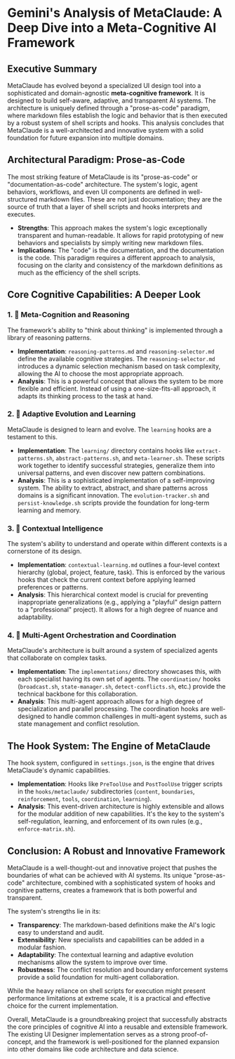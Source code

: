 # Gemini's Analysis of MetaClaude: A Deep Dive into a Meta-Cognitive AI Framework

## Executive Summary

MetaClaude has evolved beyond a specialized UI design tool into a sophisticated and domain-agnostic **meta-cognitive framework**. It is designed to build self-aware, adaptive, and transparent AI systems. The architecture is uniquely defined through a "prose-as-code" paradigm, where markdown files establish the logic and behavior that is then executed by a robust system of shell scripts and hooks. This analysis concludes that MetaClaude is a well-architected and innovative system with a solid foundation for future expansion into multiple domains.

## Architectural Paradigm: Prose-as-Code

The most striking feature of MetaClaude is its "prose-as-code" or "documentation-as-code" architecture. The system's logic, agent behaviors, workflows, and even UI components are defined in well-structured markdown files. These are not just documentation; they are the source of truth that a layer of shell scripts and hooks interprets and executes.

*   **Strengths**: This approach makes the system's logic exceptionally transparent and human-readable. It allows for rapid prototyping of new behaviors and specialists by simply writing new markdown files.
*   **Implications**: The "code" is the documentation, and the documentation is the code. This paradigm requires a different approach to analysis, focusing on the clarity and consistency of the markdown definitions as much as the efficiency of the shell scripts.

## Core Cognitive Capabilities: A Deeper Look

### 1. 🧠 Meta-Cognition and Reasoning

The framework's ability to "think about thinking" is implemented through a library of reasoning patterns.

*   **Implementation**: `reasoning-patterns.md` and `reasoning-selector.md` define the available cognitive strategies. The `reasoning-selector.md` introduces a dynamic selection mechanism based on task complexity, allowing the AI to choose the most appropriate approach.
*   **Analysis**: This is a powerful concept that allows the system to be more flexible and efficient. Instead of using a one-size-fits-all approach, it adapts its thinking process to the task at hand.

### 2. 🔄 Adaptive Evolution and Learning

MetaClaude is designed to learn and evolve. The `learning` hooks are a testament to this.

*   **Implementation**: The `learning/` directory contains hooks like `extract-patterns.sh`, `abstract-patterns.sh`, and `meta-learner.sh`. These scripts work together to identify successful strategies, generalize them into universal patterns, and even discover new pattern combinations.
*   **Analysis**: This is a sophisticated implementation of a self-improving system. The ability to extract, abstract, and share patterns across domains is a significant innovation. The `evolution-tracker.sh` and `persist-knowledge.sh` scripts provide the foundation for long-term learning and memory.

### 3. 🎯 Contextual Intelligence

The system's ability to understand and operate within different contexts is a cornerstone of its design.

*   **Implementation**: `contextual-learning.md` outlines a four-level context hierarchy (global, project, feature, task). This is enforced by the various hooks that check the current context before applying learned preferences or patterns.
*   **Analysis**: This hierarchical context model is crucial for preventing inappropriate generalizations (e.g., applying a "playful" design pattern to a "professional" project). It allows for a high degree of nuance and adaptability.

### 4. 🤝 Multi-Agent Orchestration and Coordination

MetaClaude's architecture is built around a system of specialized agents that collaborate on complex tasks.

*   **Implementation**: The `implementations/` directory showcases this, with each specialist having its own set of agents. The `coordination/` hooks (`broadcast.sh`, `state-manager.sh`, `detect-conflicts.sh`, etc.) provide the technical backbone for this collaboration.
*   **Analysis**: This multi-agent approach allows for a high degree of specialization and parallel processing. The coordination hooks are well-designed to handle common challenges in multi-agent systems, such as state management and conflict resolution.

## The Hook System: The Engine of MetaClaude

The hook system, configured in `settings.json`, is the engine that drives MetaClaude's dynamic capabilities.

*   **Implementation**: Hooks like `PreToolUse` and `PostToolUse` trigger scripts in the `hooks/metaclaude/` subdirectories (`content`, `boundaries`, `reinforcement`, `tools`, `coordination`, `learning`).
*   **Analysis**: This event-driven architecture is highly extensible and allows for the modular addition of new capabilities. It's the key to the system's self-regulation, learning, and enforcement of its own rules (e.g., `enforce-matrix.sh`).

## Conclusion: A Robust and Innovative Framework

MetaClaude is a well-thought-out and innovative project that pushes the boundaries of what can be achieved with AI systems. Its unique "prose-as-code" architecture, combined with a sophisticated system of hooks and cognitive patterns, creates a framework that is both powerful and transparent.

The system's strengths lie in its:

*   **Transparency**: The markdown-based definitions make the AI's logic easy to understand and audit.
*   **Extensibility**: New specialists and capabilities can be added in a modular fashion.
*   **Adaptability**: The contextual learning and adaptive evolution mechanisms allow the system to improve over time.
*   **Robustness**: The conflict resolution and boundary enforcement systems provide a solid foundation for multi-agent collaboration.

While the heavy reliance on shell scripts for execution might present performance limitations at extreme scale, it is a practical and effective choice for the current implementation.

Overall, MetaClaude is a groundbreaking project that successfully abstracts the core principles of cognitive AI into a reusable and extensible framework. The existing UI Designer implementation serves as a strong proof-of-concept, and the framework is well-positioned for the planned expansion into other domains like code architecture and data science.
